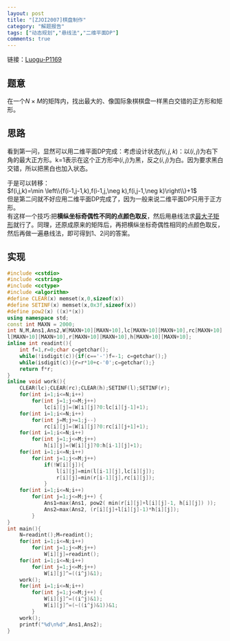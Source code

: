 ```yaml
---
layout: post
title: "[ZJOI2007]棋盘制作"
category: "解题报告"
tags: ["动态规划","悬线法","二维平面DP"]
comments: true
---
```


链接：[Luogu-P1169][1]

## 题意
在一个$N \times M$的矩阵内，找出最大的、像国际象棋棋盘一样黑白交错的正方形和矩形。

## 思路
看到第一问，显然可以用二维平面DP完成：考虑设计状态$f(i,j,k)$：以$(i,j)$为右下角的最大正方形。k=1表示在这个正方形中$(i,j)$为黑，反之$(i,j)$为白。因为要求黑白交错，所以把黑白也加入状态。         
<!--more-->
于是可以转移：        
$f(i,j,k)=\min \left\\{f(i-1,j-1,k),f(i-1,j,\neg k),f(i,j-1,\neg k)\right\\}+1$         
但是第二问就不好应用二维平面DP完成了，因为一般来说二维平面DP只用于正方形。     
有这样一个技巧:把**横纵坐标奇偶性不同的点颜色取反**，然后用悬线法求[最大子矩形](http://panda2134.github.io/2017/08/19/maxsqr#概念)就行了。同理，还原成原来的矩阵后，再把横纵坐标奇偶性相同的点颜色取反，然后再做一遍悬线法，即可得到1、2问的答案。    

## 实现
```cpp
#include <cstdio>
#include <cstring>
#include <cctype>
#include <algorithm>
#define CLEAR(x) memset(x,0,sizeof(x))
#define SETINF(x) memset(x,0x3f,sizeof(x))
#define pow2(x) ((x)*(x))
using namespace std;
const int MAXN = 2000;
int N,M,Ans1,Ans2,W[MAXN+10][MAXN+10],lc[MAXN+10][MAXN+10],rc[MAXN+10][MAXN+10],
l[MAXN+10][MAXN+10],r[MAXN+10][MAXN+10],h[MAXN+10][MAXN+10];
inline int readint(){
	int f=1,r=0;char c=getchar();
	while(!isdigit(c)){if(c=='-')f=-1; c=getchar();}
	while(isdigit(c)){r=r*10+c-'0';c=getchar();}
	return f*r;
}
inline void work(){
	CLEAR(lc);CLEAR(rc);CLEAR(h);SETINF(l);SETINF(r);
	for(int i=1;i<=N;i++)
		for(int j=1;j<=M;j++)
			lc[i][j]=(W[i][j]?0:lc[i][j-1]+1);
	for(int i=1;i<=N;i++)
		for(int j=M;j>=1;j--)
			rc[i][j]=(W[i][j]?0:rc[i][j+1]+1);
	for(int i=1;i<=N;i++)
		for(int j=1;j<=M;j++)
			h[i][j]=(W[i][j]?0:h[i-1][j]+1);
	for(int i=1;i<=N;i++)
		for(int j=1;j<=M;j++) 
			if(!W[i][j]){
				l[i][j]=min(l[i-1][j],lc[i][j]);
				r[i][j]=min(r[i-1][j],rc[i][j]);
			}
	for(int i=1;i<=N;i++)
		for(int j=1;j<=M;j++) {
			Ans1=max(Ans1, pow2( min(r[i][j]+l[i][j]-1, h[i][j]) ));
			Ans2=max(Ans2, (r[i][j]+l[i][j]-1)*h[i][j]);
		}
}
int main(){
	N=readint();M=readint();
	for(int i=1;i<=N;i++)
		for(int j=1;j<=M;j++)
			W[i][j]=readint();
	for(int i=1;i<=N;i++)
		for(int j=1;j<=M;j++)
			W[i][j]^=((i^j)&1);
	work();
	for(int i=1;i<=N;i++)
		for(int j=1;j<=M;j++) {
			W[i][j]^=((i^j)&1);
			W[i][j]^=(~((i^j)&1))&1;
		}
	work();
	printf("%d\n%d",Ans1,Ans2);
}
```
 [1]:https://www.luogu.org/problem/show?pid=1169
